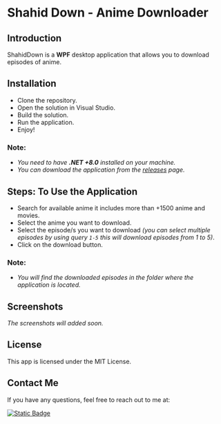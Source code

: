 # Shahid Down - Anime Downloader

## Introduction

ShahidDown is a **WPF** desktop application that allows you to download episodes of anime.

## Installation

- Clone the repository.
- Open the solution in Visual Studio.
- Build the solution.
- Run the application.
- Enjoy!

### Note:
- *You need to have **.NET +8.0** installed on your machine.*
- *You can download the application from the [releases]() page.*

## Steps: To Use the Application

- Search for available anime it includes more than +1500 anime and movies.
- Select the anime you want to download.
- Select the episode/s you want to download *(you can select multiple episodes by using query `1-5` this will download episodes from 1 to 5)*.
- Click on the download button.

### Note: 
- *You will find the downloaded episodes in the folder where the application is located.*

## Screenshots
*The screenshots will added soon.*

## License

This app is licensed under the MIT License.

## Contact Me

If you have any questions, feel free to reach out to me at:

<a href="https://www.linkedin.com/in/getimad/" target="_blank">
  <img alt="Static Badge" src="https://img.shields.io/badge/LinkedIn-blue?style=for-the-badge&logo=linkedin">
</a>
